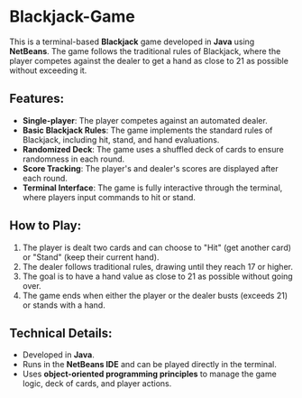 # Blackjack-Game

This is a terminal-based **Blackjack** game developed in **Java** using **NetBeans**. The game follows the traditional rules of Blackjack, where the player competes against the dealer to get a hand as close to 21 as possible without exceeding it.

## Features:
- **Single-player**: The player competes against an automated dealer.
- **Basic Blackjack Rules**: The game implements the standard rules of Blackjack, including hit, stand, and hand evaluations.
- **Randomized Deck**: The game uses a shuffled deck of cards to ensure randomness in each round.
- **Score Tracking**: The player's and dealer's scores are displayed after each round.
- **Terminal Interface**: The game is fully interactive through the terminal, where players input commands to hit or stand.

## How to Play:
1. The player is dealt two cards and can choose to "Hit" (get another card) or "Stand" (keep their current hand).
2. The dealer follows traditional rules, drawing until they reach 17 or higher.
3. The goal is to have a hand value as close to 21 as possible without going over.
4. The game ends when either the player or the dealer busts (exceeds 21) or stands with a hand.

## Technical Details:
- Developed in **Java**.
- Runs in the **NetBeans IDE** and can be played directly in the terminal.
- Uses **object-oriented programming principles** to manage the game logic, deck of cards, and player actions.


